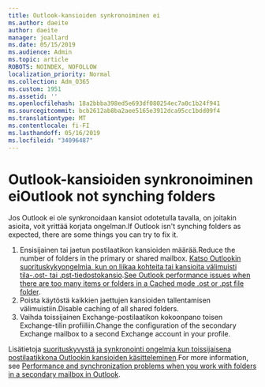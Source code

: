 ```yaml
---
title: Outlook-kansioiden synkronoiminen ei
ms.author: daeite
author: daeite
manager: joallard
ms.date: 05/15/2019
ms.audience: Admin
ms.topic: article
ROBOTS: NOINDEX, NOFOLLOW
localization_priority: Normal
ms.collection: Adm_O365
ms.custom: 1951
ms.assetid: ''
ms.openlocfilehash: 18a2bbba398ed5e693df080254ec7a0c1b24f941
ms.sourcegitcommit: bcb2612ab8ba2aee5165e3912dca95cc1bdd09f4
ms.translationtype: MT
ms.contentlocale: fi-FI
ms.lasthandoff: 05/16/2019
ms.locfileid: "34096487"
---
```

# <a name="outlook-not-synching-folders"></a><span data-ttu-id="b0765-102">Outlook-kansioiden synkronoiminen ei</span><span class="sxs-lookup"><span data-stu-id="b0765-102">Outlook not synching folders</span></span>

<span data-ttu-id="b0765-103">Jos Outlook ei ole synkronoidaan kansiot odotetulla tavalla, on joitakin asioita, voit yrittää korjata ongelman.</span><span class="sxs-lookup"><span data-stu-id="b0765-103">If Outlook isn't synching folders as expected, there are some things you can try to fix it.</span></span>

1. <span data-ttu-id="b0765-104">Ensisijainen tai jaetun postilaatikon kansioiden määrää.</span><span class="sxs-lookup"><span data-stu-id="b0765-104">Reduce the number of folders in the primary or shared mailbox.</span></span> <span data-ttu-id="b0765-105">[Katso Outlookin suorituskykyongelmia, kun on liikaa kohteita tai kansioita välimuisti tila-.ost- tai .pst-tiedostokansio](https://support.microsoft.com/help/2768656).</span><span class="sxs-lookup"><span data-stu-id="b0765-105">[See Outlook performance issues when there are too many items or folders in a Cached mode .ost or .pst file folder](https://support.microsoft.com/help/2768656).</span></span>
2. <span data-ttu-id="b0765-106">Poista käytöstä kaikkien jaettujen kansioiden tallentamisen välimuistiin.</span><span class="sxs-lookup"><span data-stu-id="b0765-106">Disable caching of all shared folders.</span></span>
3. <span data-ttu-id="b0765-107">Vaihda toissijainen Exchange-postilaatikon kokoonpano toisen Exchange-tilin profiiliin.</span><span class="sxs-lookup"><span data-stu-id="b0765-107">Change the configuration of the secondary Exchange mailbox to a second Exchange account in your profile.</span></span>
 
<span data-ttu-id="b0765-108">Lisätietoja [suorituskyvystä ja synkronointi ongelmia kun toissijaisena postilaatikkona Outlookin kansioiden käsitteleminen](https://support.microsoft.com/help/3115602).</span><span class="sxs-lookup"><span data-stu-id="b0765-108">For more information, see [Performance and synchronization problems when you work with folders in a secondary mailbox in Outlook](https://support.microsoft.com/help/3115602).</span></span>